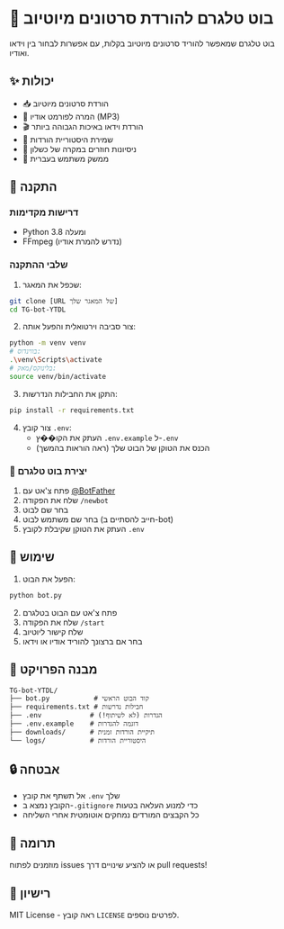 # 🎥 בוט טלגרם להורדת סרטונים מיוטיוב

בוט טלגרם שמאפשר להוריד סרטונים מיוטיוב בקלות, עם אפשרות לבחור בין וידאו ואודיו.

## ✨ יכולות

- 📥 הורדת סרטונים מיוטיוב
- 🎵 המרה לפורמט אודיו (MP3)
- 🎬 הורדת וידאו באיכות הגבוהה ביותר
- 📝 שמירת היסטוריית הורדות
- 🔄 ניסיונות חוזרים במקרה של כשלון
- 💬 ממשק משתמש בעברית

## 🚀 התקנה

### דרישות מקדימות

- Python 3.8 ומעלה
- FFmpeg (נדרש להמרת אודיו)

### שלבי ההתקנה

1. שכפל את המאגר:
```bash
git clone [URL של המאגר שלך]
cd TG-bot-YTDL
```

2. צור סביבה וירטואלית והפעל אותה:
```bash
python -m venv venv
# בווינדוס:
.\venv\Scripts\activate
# בלינוקס/מאק:
source venv/bin/activate
```

3. התקן את החבילות הנדרשות:
```bash
pip install -r requirements.txt
```

4. צור קובץ `.env`:
   - העתק את הקו��ץ `.env.example` ל-`.env`
   - הכנס את הטוקן של הבוט שלך (ראה הוראות בהמשך)

### 🤖 יצירת בוט טלגרם

1. פתח צ'אט עם [@BotFather](https://t.me/BotFather)
2. שלח את הפקודה `/newbot`
3. בחר שם לבוט
4. בחר שם משתמש לבוט (חייב להסתיים ב-bot)
5. העתק את הטוקן שקיבלת לקובץ `.env`

## 🎯 שימוש

1. הפעל את הבוט:
```bash
python bot.py
```

2. פתח צ'אט עם הבוט בטלגרם
3. שלח את הפקודה `/start`
4. שלח קישור ליוטיוב
5. בחר אם ברצונך להוריד אודיו או וידאו

## 📁 מבנה הפרויקט

```
TG-bot-YTDL/
├── bot.py           # קוד הבוט הראשי
├── requirements.txt # חבילות נדרשות
├── .env            # הגדרות (לא לשיתוף!)
├── .env.example    # דוגמה להגדרות
├── downloads/      # תיקיית הורדות זמנית
└── logs/           # היסטוריית הורדות
```

## 🔒 אבטחה

- אל תשתף את קובץ `.env` שלך
- הקובץ נמצא ב-`.gitignore` כדי למנוע העלאה בטעות
- כל הקבצים המורדים נמחקים אוטומטית אחרי השליחה

## 🤝 תרומה

מוזמנים לפתוח issues או להציע שינויים דרך pull requests!

## 📝 רישיון

MIT License - ראה קובץ `LICENSE` לפרטים נוספים. 